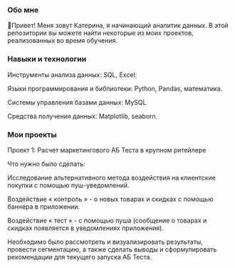 ### Обо мне
👋Привет! Меня зовут Катерина, я начинающий аналитик данных.
В этой репозитории вы можете найти некоторые из моих проектов, реализованных во время обучения.

### Навыки и технологии
Инструменты анализа данных: SQL, Excel:

Языки программирования и библиотеки: Python, Pandas, математика.

Системы управления базами данных: MySQL

Средства получения данных: Matplotlib, seaborn.

### Мои проекты
Проект 1: Расчет маркетингового АБ Теста в крупном ритейлере

Что нужно было сделать:

Исследование альтернативного метода воздействия на клиентские покупки с помощью пуш-уведомлений.

Воздействие « контроль » - о новых товарах и скидках с помощью баннера в приложении.

Воздействие « тест » - с помощью пуша (сообщение о товарах и скидках появляется в уведомлениях приложения).

Необходимо было рассмотреть и визуализировать результаты, провести сегментацию, а также сделать выводы и сформулировать рекомендации для текущего запуска АБ Теста.
